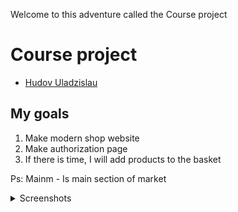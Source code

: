 Welcome to this adventure called the Course project
# Course project
- [Hudov Uladzislau](https://github.com/Vladislavius12)

## My goals
1. Make modern shop website
2. Make authorization page  
3. If there is time, I will add products to the basket

Ps: Mainm - Is main section of market 

<details>
  <summary>Screenshots</summary>
    - Project prototype:
    ![Image alt](Layout.png)

    - Project working prototype:
    ![Image alt](Working_prototype_1.png)

    - Mobile version of site:
    ![Image alt](Working_prototype_2.png)

    - Screenshot of the work done:
    ![Image alt](Working_prototype_3.png)  
</details>
